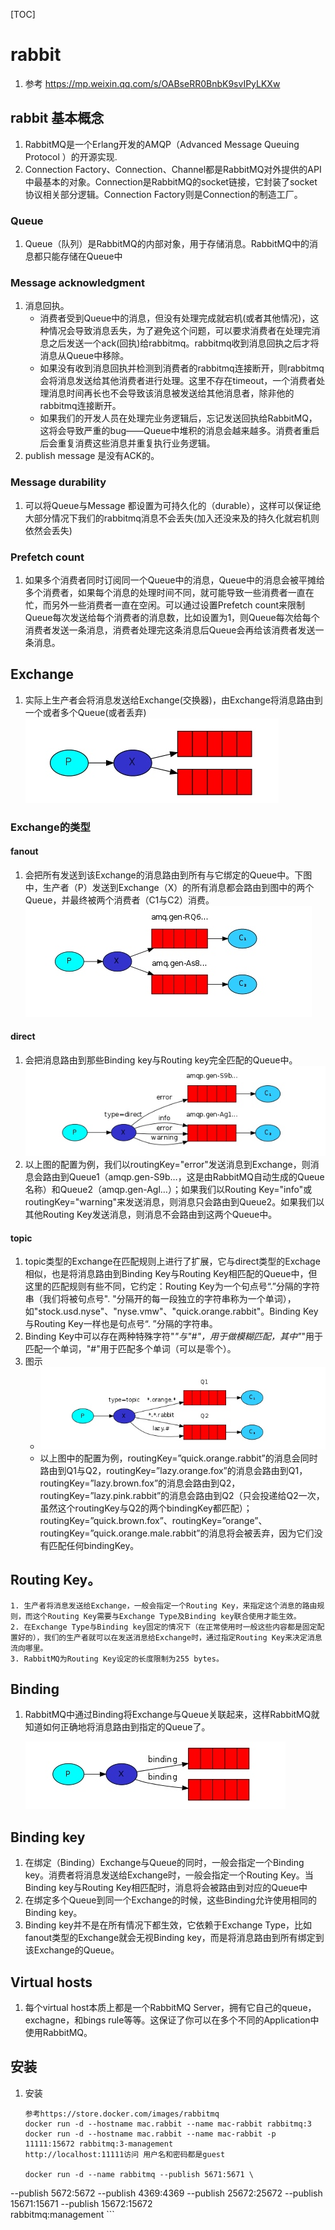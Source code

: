 [TOC]

<!-- toc -->

# rabbit
1. 参考 https://mp.weixin.qq.com/s/OABseRR0BnbK9svIPyLKXw

## rabbit 基本概念
1. RabbitMQ是一个Erlang开发的AMQP（Advanced Message Queuing Protocol ）的开源实现.
2. Connection Factory、Connection、Channel都是RabbitMQ对外提供的API中最基本的对象。Connection是RabbitMQ的socket链接，它封装了socket协议相关部分逻辑。Connection Factory则是Connection的制造工厂。

### Queue
1. Queue（队列）是RabbitMQ的内部对象，用于存储消息。RabbitMQ中的消息都只能存储在Queue中

### Message acknowledgment
1. 消息回执。
	* 消费者受到Queue中的消息，但没有处理完成就宕机(或者其他情况)，这种情况会导致消息丢失，为了避免这个问题，可以要求消费者在处理完消息之后发送一个ack(回执)给rabbitmq。rabbitmq收到消息回执之后才将消息从Queue中移除。
	* 如果没有收到消息回执并检测到消费者的rabbitmq连接断开，则rabbitmq会将消息发送给其他消费者进行处理。这里不存在timeout，一个消费者处理消息时间再长也不会导致该消息被发送给其他消息者，除非他的rabbitmq连接断开。  
	* 如果我们的开发人员在处理完业务逻辑后，忘记发送回执给RabbitMQ，这将会导致严重的bug——Queue中堆积的消息会越来越多。消费者重启后会重复消费这些消息并重复执行业务逻辑。
2. publish message 是没有ACK的。

### Message durability
1. 可以将Queue与Message 都设置为可持久化的（durable），这样可以保证绝大部分情况下我们的rabbitmq消息不会丢失(加入还没来及的持久化就宕机则依然会丢失)

### Prefetch count
1. 如果多个消费者同时订阅同一个Queue中的消息，Queue中的消息会被平摊给多个消费者，如果每个消息的处理时间不同，就可能导致一些消费者一直在忙，而另外一些消费者一直在空闲。可以通过设置Prefetch count来限制Queue每次发送给每个消费者的消息数，比如设置为1，则Queue每次给每个消费者发送一条消息，消费者处理完这条消息后Queue会再给该消费者发送一条消息。

## Exchange
1. 实际上生产者会将消息发送给Exchange(交换器)，由Exchange将消息路由到一个或者多个Queue(或者丢弃)
![](image/15096948273946.jpg)

### Exchange的类型

#### fanout
1. 会把所有发送到该Exchange的消息路由到所有与它绑定的Queue中。下图中，生产者（P）发送到Exchange（X）的所有消息都会路由到图中的两个Queue，并最终被两个消费者（C1与C2）消费。
![](image/15096961826960.jpg)

#### direct
1. 会把消息路由到那些Binding key与Routing key完全匹配的Queue中。
 ![](image/15096962359437.jpg)
2. 以上图的配置为例，我们以routingKey="error"发送消息到Exchange，则消息会路由到Queue1（amqp.gen-S9b…，这是由RabbitMQ自动生成的Queue名称）和Queue2（amqp.gen-Agl…）；如果我们以Routing Key="info"或routingKey="warning"来发送消息，则消息只会路由到Queue2。如果我们以其他Routing Key发送消息，则消息不会路由到这两个Queue中。

#### topic
1. topic类型的Exchange在匹配规则上进行了扩展，它与direct类型的Exchage相似，也是将消息路由到Binding Key与Routing Key相匹配的Queue中，但这里的匹配规则有些不同，它约定：Routing Key为一个句点号“.”分隔的字符串（我们将被句点号". "分隔开的每一段独立的字符串称为一个单词），如"stock.usd.nyse"、"nyse.vmw"、"quick.orange.rabbit"。Binding Key与Routing Key一样也是句点号“. ”分隔的字符串。
2. Binding Key中可以存在两种特殊字符"*"与"#"，用于做模糊匹配，其中"*"用于匹配一个单词，"#"用于匹配多个单词（可以是零个）。
3. 图示 
	* ![](image/15096972976916.jpg)
	* 以上图中的配置为例，routingKey=”quick.orange.rabbit”的消息会同时路由到Q1与Q2，routingKey=”lazy.orange.fox”的消息会路由到Q1，routingKey=”lazy.brown.fox”的消息会路由到Q2，routingKey=”lazy.pink.rabbit”的消息会路由到Q2（只会投递给Q2一次，虽然这个routingKey与Q2的两个bindingKey都匹配）；routingKey=”quick.brown.fox”、routingKey=”orange”、routingKey=”quick.orange.male.rabbit”的消息将会被丢弃，因为它们没有匹配任何bindingKey。


## Routing Key。
	1. 生产者将消息发送给Exchange，一般会指定一个Routing Key，来指定这个消息的路由规则，而这个Routing Key需要与Exchange Type及Binding key联合使用才能生效。
	2. 在Exchange Type与Binding key固定的情况下（在正常使用时一般这些内容都是固定配置好的），我们的生产者就可以在发送消息给Exchange时，通过指定Routing Key来决定消息流向哪里。
	3. RabbitMQ为Routing Key设定的长度限制为255 bytes。
	
## Binding
1. RabbitMQ中通过Binding将Exchange与Queue关联起来，这样RabbitMQ就知道如何正确地将消息路由到指定的Queue了。

	![](image/15096950680624.jpg)

## Binding key
1. 在绑定（Binding）Exchange与Queue的同时，一般会指定一个Binding key。消费者将消息发送给Exchange时，一般会指定一个Routing Key。当Binding key与Routing Key相匹配时，消息将会被路由到对应的Queue中
2. 在绑定多个Queue到同一个Exchange的时候，这些Binding允许使用相同的Binding key。
3. Binding key并不是在所有情况下都生效，它依赖于Exchange Type，比如fanout类型的Exchange就会无视Binding key，而是将消息路由到所有绑定到该Exchange的Queue。	

## Virtual hosts
1. 每个virtual host本质上都是一个RabbitMQ Server，拥有它自己的queue，exchagne，和bings rule等等。这保证了你可以在多个不同的Application中使用RabbitMQ。


	  
## 安装
1. 安装
	
	```
	参考https://store.docker.com/images/rabbitmq
	docker run -d --hostname mac.rabbit --name mac-rabbit rabbitmq:3
	docker run -d --hostname mac.rabbit --name mac-rabbit -p 11111:15672 rabbitmq:3-management
	http://localhost:11111访问 用户名和密码都是guest
	
	docker run -d --name rabbitmq --publish 5671:5671 \
 --publish 5672:5672 --publish 4369:4369 --publish 25672:25672 --publish 15671:15671 --publish 15672:15672 \
rabbitmq:management
	```

